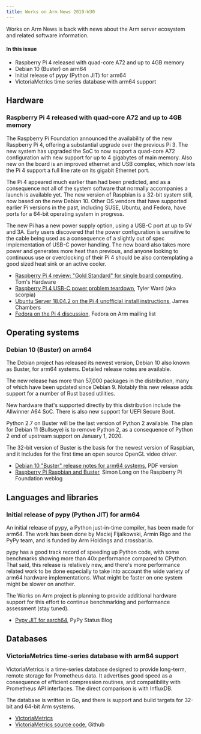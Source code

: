 ```yaml
---
title: Works on Arm News 2019-W30
---
```


Works on Arm News is back with news about the Arm server ecosystem and related software information.

#### In this issue

* Raspberry Pi 4 released with quad-core A72 and up to 4GB memory
* Debian 10 (Buster) on arm64
* Initial release of pypy (Python JIT) for arm64
* VictoriaMetrics time series database with arm64 support

## Hardware

### Raspberry Pi 4 released with quad-core A72 and up to 4GB memory

The Raspberry Pi Foundation announced the availability of the new
Raspberry Pi 4, offering a substantial upgrade over the previous Pi 3.
The new system has upgraded the SoC to now support a quad-core A72
configuration with new support for up to 4 gigabytes of main memory.
Also new on the board is an improved ethernet and USB complex, which
now lets the Pi 4 support a full line rate on its gigabit Ethernet port.

The Pi 4 appeared much earlier than had been predicted, and as a
consequence not all of the system software that normally accompanies
a launch is available yet. The new version of Raspbian is a 32-bit
system still, now based on the new Debian 10. Other OS vendors that
have supported earlier Pi versions in the past, including SUSE, Ubuntu,
and Fedora, have ports for a 64-bit operating system in progress.

The new Pi has a new power supply option, using a USB-C port at
up to 5V and 3A. Early users discovered that the power configuration
is sensitive to the cable being used as a consequence of a slightly
out of spec implementation of USB-C power handling. The new board also
takes more power and generates more heat than previous, and anyone
looking to continuous use or overclocking of their Pi 4 should be
also contemplating a good sized heat sink or an active cooler.

* [Raspberry Pi 4 review: "Gold Standard" for single board computing](https://www.tomshardware.com/reviews/raspberry-pi-4-b,6193.html), Tom's Hardware
* [Raspberry Pi 4 USB-C power problem teardown](https://www.scorpia.co.uk/2019/06/28/pi4-not-working-with-some-chargers-or-why-you-need-two-cc-resistors/), Tyler Ward (aka scorpia)
* [Ubuntu Server 18.04.2 on the Pi 4 unofficial install instructions](https://jamesachambers.com/raspberry-pi-ubuntu-server-18-04-2-installation-guide/), James Chambers
* [Fedora on the Pi 4 discussion](https://lists.fedoraproject.org/archives/list/arm@lists.fedoraproject.org/thread/OFIGDPUDFOA3BB33GVCDHTSGZ2Q77APK/), Fedora on Arm mailing list

## Operating systems

### Debian 10 (Buster) on arm64

The Debian project has released its newest version, Debian 10 also
known as Buster, for arm64 systems. Detailed release notes are available.

The new release has more than 57,000 packages in the distribution,
many of which have been updated since Debian 9. Notably this new
release adds support for a number of Rust based utilities.

New hardware that's supported directly by this distribution include
the Allwinner A64 SoC. There is also new support for UEFI Secure Boot.

Python 2.7 on Buster will be the last version of Python 2 available.
The plan for Debian 11 (Bullseye) is to remove Python 2, as a consequence
of Python 2 end of upstream support on January 1, 2020.

The 32-bit version of Buster is the basis for the newest version of
Raspbian, and it includes for the first time an open source OpenGL
video driver.

* [Debian 10 "Buster" release notes for arm64 systems](https://www.debian.org/releases/stable/arm64/release-notes.en.pdf), PDF version
* [Raspberry Pi Raspbian and Buster](https://www.raspberrypi.org/blog/buster-the-new-version-of-raspbian/), Simon Long on the Raspberry Pi Foundation weblog

## Languages and libraries

### Initial release of pypy (Python JIT) for arm64

An initial release of pypy, a Python just-in-time compiler, has been made for arm64.
The work has been done by Maciej Fijalkowski, Armin Rigo and the PyPy team, and is
funded by Arm Holdings and crossbar.io.

pypy has a good track record of speeding up Python code, with some
benchmarks showing more than 40x performance compared to CPython.
That said, this release is relatively new, and there's more performance
related work to be done especially to take into account the wide
variety of arm64 hardware implementations. What might be faster on
one system might be slower on another.

The Works on Arm project is planning to provide additional
hardware support for this effort to continue benchmarking
and performance assessment (stay tuned).

* [Pypy JIT for aarch64](https://morepypy.blogspot.com/2019/07/pypy-jit-for-aarch64.html), PyPy Status Blog

## Databases

### VictoriaMetrics time-series database with arm64 support

VictoriaMetrics is a time-series database designed to provide long-term, remote
storage for Prometheus data. It advertises good speed as a consequence of
efficient compression routines, and compatibility with Prometheus API
interfaces. The direct comparison is with InfluxDB.

The database is written in Go, and there is support and build
targets for 32-bit and 64-bit Arm systems.

* [VictoriaMetrics](https://victoriametrics.com/)
* [VictoriaMetrics source code](https://github.com/VictoriaMetrics/VictoriaMetrics), Github
